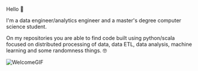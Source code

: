 Hello 👋

I'm a data engineer/analytics engineer and a master's degree computer science student. 

On my repositories you are able to find code built using python/scala focused on distributed processing of data, data ETL, data analysis, machine learning and some randomness things. 🤓

![WelcomeGIF](https://github.com/brunademello/brunademello/assets/48892284/4d6c968d-94be-4943-b59c-6f4e409e5a9e)


<!---

I am a data scientist and my line of study focuses on Machine Learning/Artificial Intelligence with a focus on natural language processing - NLP.


brunademello/brunademello is a ✨ special ✨ repository because its `README.md` (this file) appears on your GitHub profile.
You can click the Preview link to take a look at your changes.
--->
